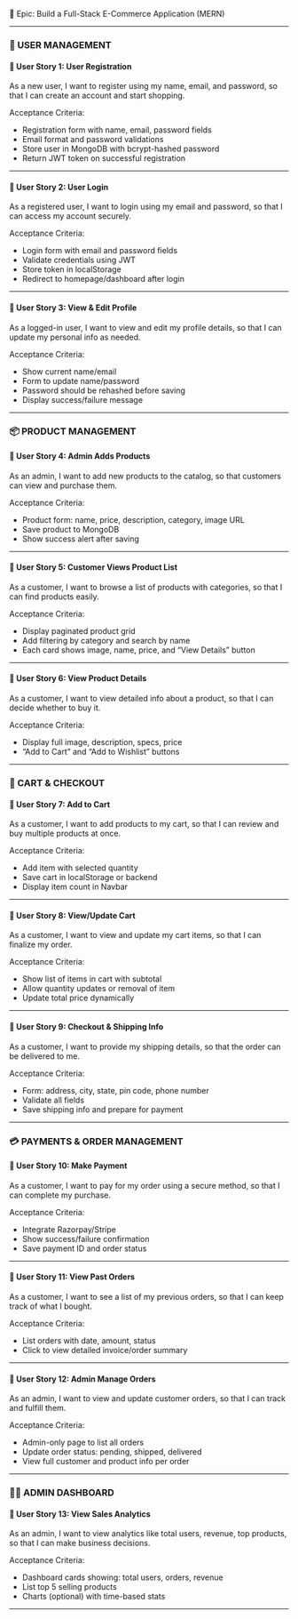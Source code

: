 🧩 Epic: Build a Full-Stack E-Commerce Application (MERN)

---

### 👤 USER MANAGEMENT

#### 🧾 User Story 1: User Registration

As a new user,
I want to register using my name, email, and password,
so that I can create an account and start shopping.

Acceptance Criteria:

* Registration form with name, email, password fields
* Email format and password validations
* Store user in MongoDB with bcrypt-hashed password
* Return JWT token on successful registration

---

#### 🧾 User Story 2: User Login

As a registered user,
I want to login using my email and password,
so that I can access my account securely.

Acceptance Criteria:

* Login form with email and password fields
* Validate credentials using JWT
* Store token in localStorage
* Redirect to homepage/dashboard after login

---

#### 🧾 User Story 3: View & Edit Profile

As a logged-in user,
I want to view and edit my profile details,
so that I can update my personal info as needed.

Acceptance Criteria:

* Show current name/email
* Form to update name/password
* Password should be rehashed before saving
* Display success/failure message

---

### 📦 PRODUCT MANAGEMENT

#### 🧾 User Story 4: Admin Adds Products

As an admin,
I want to add new products to the catalog,
so that customers can view and purchase them.

Acceptance Criteria:

* Product form: name, price, description, category, image URL
* Save product to MongoDB
* Show success alert after saving

---

#### 🧾 User Story 5: Customer Views Product List

As a customer,
I want to browse a list of products with categories,
so that I can find products easily.

Acceptance Criteria:

* Display paginated product grid
* Add filtering by category and search by name
* Each card shows image, name, price, and “View Details” button

---

#### 🧾 User Story 6: View Product Details

As a customer,
I want to view detailed info about a product,
so that I can decide whether to buy it.

Acceptance Criteria:

* Display full image, description, specs, price
* “Add to Cart” and “Add to Wishlist” buttons

---

### 🛒 CART & CHECKOUT

#### 🧾 User Story 7: Add to Cart

As a customer,
I want to add products to my cart,
so that I can review and buy multiple products at once.

Acceptance Criteria:

* Add item with selected quantity
* Save cart in localStorage or backend
* Display item count in Navbar

---

#### 🧾 User Story 8: View/Update Cart

As a customer,
I want to view and update my cart items,
so that I can finalize my order.

Acceptance Criteria:

* Show list of items in cart with subtotal
* Allow quantity updates or removal of item
* Update total price dynamically

---

#### 🧾 User Story 9: Checkout & Shipping Info

As a customer,
I want to provide my shipping details,
so that the order can be delivered to me.

Acceptance Criteria:

* Form: address, city, state, pin code, phone number
* Validate all fields
* Save shipping info and prepare for payment

---

### 💳 PAYMENTS & ORDER MANAGEMENT

#### 🧾 User Story 10: Make Payment

As a customer,
I want to pay for my order using a secure method,
so that I can complete my purchase.

Acceptance Criteria:

* Integrate Razorpay/Stripe
* Show success/failure confirmation
* Save payment ID and order status

---

#### 🧾 User Story 11: View Past Orders

As a customer,
I want to see a list of my previous orders,
so that I can keep track of what I bought.

Acceptance Criteria:

* List orders with date, amount, status
* Click to view detailed invoice/order summary

---

#### 🧾 User Story 12: Admin Manage Orders

As an admin,
I want to view and update customer orders,
so that I can track and fulfill them.

Acceptance Criteria:

* Admin-only page to list all orders
* Update order status: pending, shipped, delivered
* View full customer and product info per order

---

### 🧑‍💼 ADMIN DASHBOARD

#### 🧾 User Story 13: View Sales Analytics

As an admin,
I want to view analytics like total users, revenue, top products,
so that I can make business decisions.

Acceptance Criteria:

* Dashboard cards showing: total users, orders, revenue
* List top 5 selling products
* Charts (optional) with time-based stats

---
